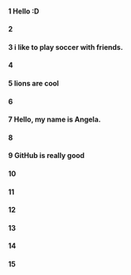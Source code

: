 #### 1 Hello :D    
#### 2
#### 3 i like to play soccer with friends. 
#### 4
#### 5 lions are cool
#### 6
#### 7 Hello, my name is Angela. 
#### 8
#### 9 GitHub is really good
#### 10
#### 11
#### 12
#### 13
#### 14
#### 15

